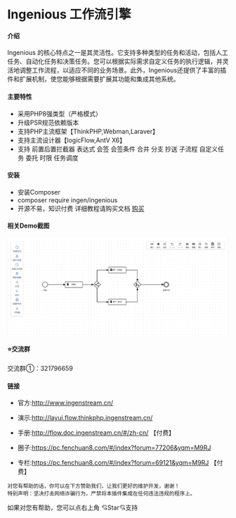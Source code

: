 # Ingenious 工作流引擎

#### 介绍
Ingenious 的核心特点之一是其灵活性。它支持多种类型的任务和活动，包括人工任务、自动化任务和决策任务。您可以根据实际需求自定义任务的执行逻辑，并灵活地调整工作流程，以适应不同的业务场景。此外，Ingenious还提供了丰富的插件和扩展机制，使您能够根据需要扩展其功能和集成其他系统。


#### 主要特性
*  采用PHP8强类型（严格模式）
*  升级PSR规范依赖版本
*  支持PHP主流框架【ThinkPHP,Webman,Laraver】
*  支持主流设计器【logicFlow,AntV X6】
*  支持 前置后置拦截器 表达式 会签 会签条件 合并 分支  抄送 子流程 自定义任务 委托 时限 任务调度




#### 安装
*  安装Composer
*  composer require ingen/ingenious
*  开源不易，知识付费  详细教程请购买文档 [购买](https://pc.fenchuan8.com/#/index?forum=69121&yqm=M9RJ)


#### 相关Demo截图
![img.png](img.png)


#### ⭐交流群

交流群①：321796659





#### 链接



*  官方:http://www.ingenstream.cn/

*  演示:http://layui.flow.thinkphp.ingenstream.cn/

*  手册:http://flow.doc.ingenstream.cn/#/zh-cn/  【付费】


*  圈子:https://pc.fenchuan8.com/#/index?forum=77206&yqm=M9RJ


*  专栏:https://pc.fenchuan8.com/#/index?forum=69121&yqm=M9RJ 【付费】



~~~
对您有帮助的话，你可以在下方赞助我们，让我们更好的维护开发，谢谢！
特别声明：坚决打击网络诈骗行为，严禁将本插件集成在任何违法违规的程序上。
~~~

如果对您有帮助，您可以点右上角 💘Star💘支持
